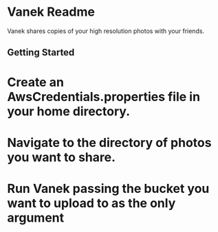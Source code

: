 Vanek Readme
============

Vanek shares copies of your high resolution photos with your friends.

Getting Started
---------------
# Create an AwsCredentials.properties file in your home directory.
# Navigate to the directory of photos you want to share.
# Run Vanek passing the bucket you want to upload to as the only argument
